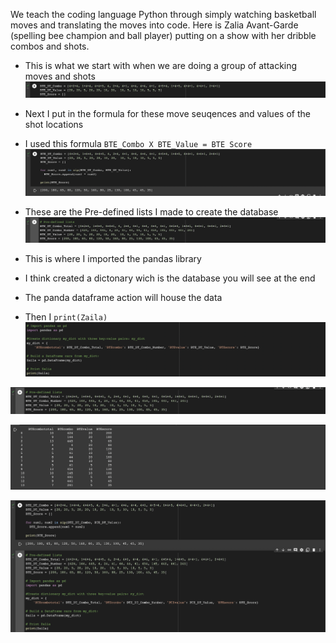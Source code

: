 We teach the coding language Python through simply watching basketball moves and translating the moves into code. Here is Zalia Avant-Garde (spelling bee champion and ball player) putting on a show with her dribble combos and shots. 

- This is what we start with when we are doing a group of attacking moves and shots 
![First List](https://github.com/rashadwest/rashadwest.github.io/blob/master/_posts/Coding_Moves_AA.png?raw=true)

- Next I put in the formula for these move seuqences and values of the shot locations 
- I used this formula `BTE_Combo X BTE_Value = BTE Score`
![](https://github.com/rashadwest/rashadwest.github.io/blob/master/_posts/Coding_Moves_D2.png?raw=true)

- These are the Pre-defined lists I made to create the database
![Coding_Moves_Second_List](https://github.com/rashadwest/rashadwest.github.io/blob/master/_posts/Coding_Moves_D4.png?raw=true)

- This is where I imported the pandas library
- I think created a dictonary wich is the database you will see at the end 
- The panda dataframe action will house the data
- Then I `print(Zaila)`
![Coding Moves Calculations](https://github.com/rashadwest/rashadwest.github.io/blob/master/_posts/Coding_Moves_D3.png?raw=true)

![Coding_Moves_Second_List](https://github.com/rashadwest/rashadwest.github.io/blob/master/_posts/Coding_Moves_D4.png?raw=true)

![First List](https://github.com/rashadwest/rashadwest.github.io/blob/master/_posts/Coding_Moves_A.png?raw=true)

![Full_Calculation](https://github.com/rashadwest/rashadwest.github.io/blob/master/_posts/Coding_Moves_C.png?raw=true)

